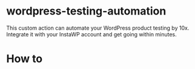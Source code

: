 # wordpress-testing-automation
This custom action can automate your WordPress product testing by 10x. Integrate it with your InstaWP account and get going within minutes.

# How to
